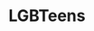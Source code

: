 ---
title: LGBTeens
crosslinks:
- LGBTaf
- LGBTeensGoneMild
- autotldr
- gay
- livven
- AskReddit
- communism101
- gay_irl
- cuteguys
- conlang
- Supernatural
- changemyview
- 4chan
- Memeconomy
- dankmemes
- 2007scape
- NintendoSwitch
- explainlikeimfive
- The_Donald
- rickandmorty
---